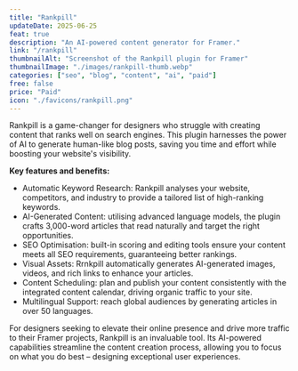 ```yaml
---
title: "Rankpill"
updateDate: 2025-06-25
feat: true
description: "An AI-powered content generator for Framer."
link: "/rankpill"
thumbnailAlt: "Screenshot of the Rankpill plugin for Framer"
thumbnailImage: "./images/rankpill-thumb.webp"
categories: ["seo", "blog", "content", "ai", "paid"]
free: false
price: "Paid"
icon: "./favicons/rankpill.png"
---
```


Rankpill is a game-changer for designers who struggle with creating content that ranks well on search engines. This plugin harnesses the power of AI to generate human-like blog posts, saving you time and effort while boosting your website's visibility.

<b>Key features and benefits:</b>
- Automatic Keyword Research: Rankpill analyses your website, competitors, and industry to provide a tailored list of high-ranking keywords.
- AI-Generated Content: utilising advanced language models, the plugin crafts 3,000-word articles that read naturally and target the right opportunities.
- SEO Optimisation: built-in scoring and editing tools ensure your content meets all SEO requirements, guaranteeing better rankings.
- Visual Assets: Rrnkpill automatically generates AI-generated images, videos, and rich links to enhance your articles.
- Content Scheduling: plan and publish your content consistently with the integrated content calendar, driving organic traffic to your site.
- Multilingual Support: reach global audiences by generating articles in over 50 languages.

For designers seeking to elevate their online presence and drive more traffic to their Framer projects, Rankpill is an invaluable tool. Its AI-powered capabilities streamline the content creation process, allowing you to focus on what you do best – designing exceptional user experiences.